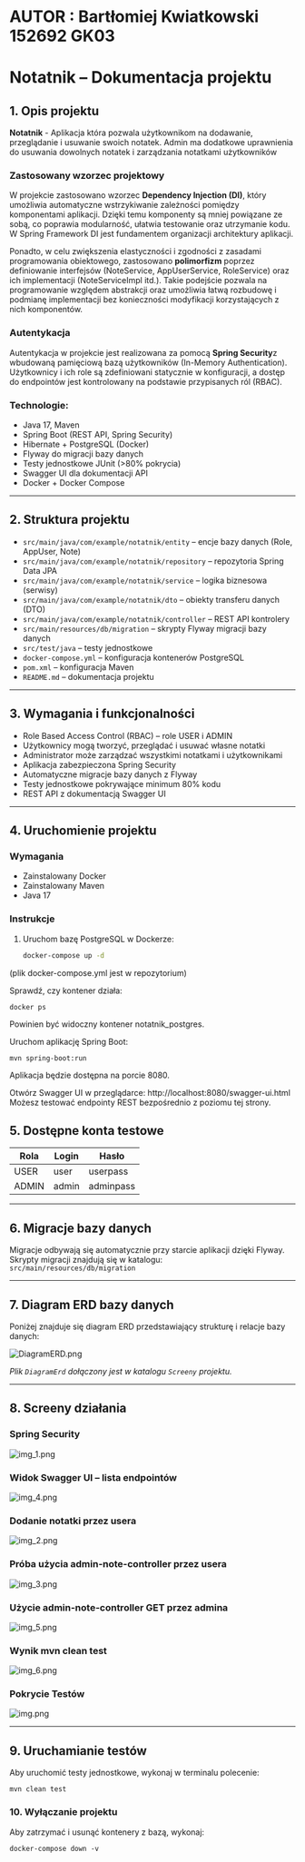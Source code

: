# AUTOR : Bartłomiej Kwiatkowski 152692 GK03
# Notatnik – Dokumentacja projektu 

## 1. Opis projektu

**Notatnik** - Aplikacja która pozwala użytkownikom na dodawanie, przeglądanie i usuwanie swoich notatek. Admin ma dodatkowe uprawnienia do usuwania dowolnych notatek i zarządzania notatkami użytkowników
### Zastosowany wzorzec projektowy
W projekcie zastosowano wzorzec **Dependency Injection (DI)**, który umożliwia automatyczne wstrzykiwanie zależności pomiędzy komponentami aplikacji. Dzięki temu komponenty są mniej powiązane ze sobą, co poprawia modularność, ułatwia testowanie oraz utrzymanie kodu. W Spring Framework DI jest fundamentem organizacji architektury aplikacji.

Ponadto, w celu zwiększenia elastyczności i zgodności z zasadami programowania obiektowego, zastosowano **polimorfizm** poprzez definiowanie interfejsów (NoteService, AppUserService, RoleService) oraz ich implementacji (NoteServiceImpl itd.). Takie podejście pozwala na programowanie względem abstrakcji oraz umożliwia łatwą rozbudowę i podmianę implementacji bez konieczności modyfikacji korzystających z nich komponentów.
### Autentykacja
Autentykacja w projekcie jest realizowana za pomocą **Spring Security**z wbudowaną pamięciową bazą użytkowników (In-Memory Authentication). Użytkownicy i ich role są zdefiniowani statycznie w konfiguracji, a dostęp do endpointów jest kontrolowany na podstawie przypisanych ról (RBAC).

### Technologie:
- Java 17, Maven
- Spring Boot (REST API, Spring Security)
- Hibernate + PostgreSQL (Docker)
- Flyway do migracji bazy danych
- Testy jednostkowe JUnit (>80% pokrycia)
- Swagger UI dla dokumentacji API
- Docker + Docker Compose

---

## 2. Struktura projektu

- `src/main/java/com/example/notatnik/entity` – encje bazy danych (Role, AppUser, Note)
- `src/main/java/com/example/notatnik/repository` – repozytoria Spring Data JPA
- `src/main/java/com/example/notatnik/service` – logika biznesowa (serwisy)
- `src/main/java/com/example/notatnik/dto` – obiekty transferu danych (DTO)
- `src/main/java/com/example/notatnik/controller` – REST API kontrolery
- `src/main/resources/db/migration` – skrypty Flyway migracji bazy danych
- `src/test/java` – testy jednostkowe
- `docker-compose.yml` – konfiguracja kontenerów PostgreSQL
- `pom.xml` – konfiguracja Maven
- `README.md` – dokumentacja projektu

---

## 3. Wymagania i funkcjonalności

- Role Based Access Control (RBAC) – role USER i ADMIN
- Użytkownicy mogą tworzyć, przeglądać i usuwać własne notatki
- Administrator może zarządzać wszystkimi notatkami i użytkownikami
- Aplikacja zabezpieczona Spring Security
- Automatyczne migracje bazy danych z Flyway
- Testy jednostkowe pokrywające minimum 80% kodu
- REST API z dokumentacją Swagger UI

---

## 4. Uruchomienie projektu

### Wymagania

- Zainstalowany Docker
- Zainstalowany Maven
- Java 17

### Instrukcje

1. Uruchom bazę PostgreSQL w Dockerze:
    ```bash
   docker-compose up -d
(plik docker-compose.yml jest w repozytorium)

Sprawdź, czy kontener działa:
    
    docker ps
Powinien być widoczny kontener notatnik_postgres.
    
Uruchom aplikację Spring Boot:
    
    mvn spring-boot:run
Aplikacja będzie dostępna na porcie 8080.
    
Otwórz Swagger UI w przeglądarce:
http://localhost:8080/swagger-ui.html
Możesz testować endpointy REST bezpośrednio z poziomu tej strony.

## 5. Dostępne konta testowe

| Rola  | Login | Hasło    |
|-------|-------|----------|
| USER  | user  | userpass |
| ADMIN | admin | adminpass |

---

## 6. Migracje bazy danych

Migracje odbywają się automatycznie przy starcie aplikacji dzięki Flyway.  
Skrypty migracji znajdują się w katalogu:  
`src/main/resources/db/migration`

---

## 7. Diagram ERD bazy danych

Poniżej znajduje się diagram ERD przedstawiający strukturę i relacje bazy danych:

![DiagramERD.png](Screeny/DiagramERD.png)

*Plik `DiagramErd` dołączony jest w katalogu `Screeny` projektu.*

---

## 8. Screeny działania

### Spring Security
![img_1.png](Screeny/img_1.png)


### Widok Swagger UI – lista endpointów

![img_4.png](Screeny/img_4.png)

### Dodanie notatki przez usera
![img_2.png](Screeny/img_2.png)

### Próba użycia admin-note-controller przez usera
![img_3.png](Screeny/img_3.png)

### Użycie admin-note-controller GET przez admina
![img_5.png](Screeny/img_5.png)

### Wynik mvn clean test
![img_6.png](Screeny/img_6.png)
### Pokrycie Testów
![img.png](Screeny/img.png)

---

## 9. Uruchamianie testów

Aby uruchomić testy jednostkowe, wykonaj w terminalu polecenie:

    mvn clean test
### 10. Wyłączanie projektu
Aby zatrzymać i usunąć kontenery z bazą, wykonaj:

    docker-compose down -v
